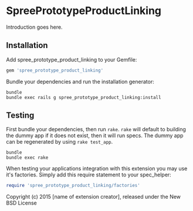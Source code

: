 SpreePrototypeProductLinking
============================

Introduction goes here.

Installation
------------

Add spree_prototype_product_linking to your Gemfile:

```ruby
gem 'spree_prototype_product_linking'
```

Bundle your dependencies and run the installation generator:

```shell
bundle
bundle exec rails g spree_prototype_product_linking:install
```

Testing
-------

First bundle your dependencies, then run `rake`. `rake` will default to building the dummy app if it does not exist, then it will run specs. The dummy app can be regenerated by using `rake test_app`.

```shell
bundle
bundle exec rake
```

When testing your applications integration with this extension you may use it's factories.
Simply add this require statement to your spec_helper:

```ruby
require 'spree_prototype_product_linking/factories'
```

Copyright (c) 2015 [name of extension creator], released under the New BSD License
